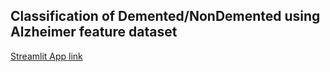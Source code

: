 ## Classification of Demented/NonDemented using Alzheimer feature dataset

[Streamlit App link](https://share.streamlit.io/harsha18395/my-projects/main/Alzheimers_Project/AlFeatures/Project_AlFeatures.py)
